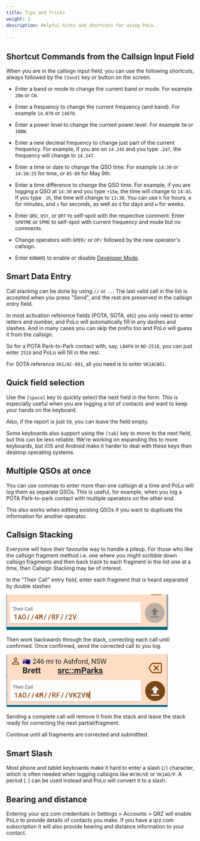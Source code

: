 ```yaml
---
title: Tips and Tricks
weight: 1
description: Helpful hints and shortcuts for using PoLo.

---
```


## Shortcut Commands from the Callsign Input Field

When you are in the callsign input field, you can use the following shortcuts, always followed by the `[Send]` key or button on the screen:

* Enter a band or mode to change the current band or mode. For example `20m` or `CW`.

* Enter a frequency to change the current frequency (and band). For example `14.070` or `14070`.

* Enter a power level to change the current power level. For example `5W` or `100W`.

* Enter a new decimal frequency to change just part of the current frequency. For example, if you are on `14.245` and you type `.247`, the frequency will change to `14.247`.

* Enter a time or date to change the QSO time. For example `14:30` or `14:30:25` for time, or `05-09` for May 9th.

* Enter a time difference to change the QSO time. For example, if you are logging a QSO at `14:30` and you type `+15m`, the time will change to `14:45`. If you type `-1h`, the time will change to `13:30`. You can use `h` for hours, `m` for minutes, and `s` for seconds, as well as `d` for days and `w` for weeks.

* Enter `QRV`, `QSY`, or `QRT` to self-spot with the respective comment. Enter `SPOTME` or `SPME` to self-spot with current frequency and mode but no comments.

* Change operators with `OPER/` or `OP/` followed by the new operator's callsign.

* Enter `KONAMI` to enable or disable [Developer Mode](../developer-mode/).


## Smart Data Entry
Call stacking can be done by using `//` or `..`. The last valid call in the list is accepted when you press "Send", and the rest are preserved in the callsign entry field.

In most activation reference fields (POTA, SOTA, etc) you only need to enter letters and number, and PoLo will automatically fill in any dashes and slashes. And in many cases you can skip the prefix too and PoLo will guess it from the callsign.

So for a POTA Park-to-Park contact with, say, `LB4FH` in `NO-2518`, you can just enter `2518` and PoLo will fill in the rest.

For SOTA reference `VK1/AC-001`, all you need is to enter `VK1AC001`.


## Quick field selection

Use the `[space]` key to quickly select the next field in the form. This is especially useful when you are logging a lot of contacts and want to keep your hands on the keyboard.

Also, if the report is just `59`, you can leave the field empty.

Some keyboards also support using the `[tab]` key to move to the next field, but this can be less reliable. We're working on
expanding this to more keyboards, but iOS and Android make it harder to deal with these keys than desktop operating systems.


## Multiple QSOs at once

You can use commas to enter more than one callsign at a time and PoLo will log them as separate QSOs. This is useful, for example,
when  you log a POTA Park-to-park contact with multiple operators on the other end.

This also works when editing existing QSOs if you want to duplicate the information for another operator.

## Callsign Stacking

Everyone will have their favourite way to handle a pileup. For those who like the callsign fragment method i.e. one where you might scribble down callsign fragments and then back track to each fragment in the list one at a time, then Callsign Stacking may be of interest.

In the "Their Call" entry field, enter each fragment that is heard separated by double slashes

![image](./stacking-1.png)

Then work backwards through the stack, correcting each call until confirmed. Once confirmed, send the corrected call to you log.

![image](./stacking-2.png)

Sending a complete call will remove it from the stack and leave the stack ready for correcting the next partial/fragment.

Continue until all fragments are corrected and submittted.

## Smart Slash

Most phone and tablet keyboards make it hard to enter a slash (`/`) character, which is often needed when logging callsigns like `WV3H/VE` or `VK1AO/P`. A period (`.`) can be used instead and PoLo will convert it to a slash.


## Bearing and distance

Entering your qrz.com credentials in Settings > Accounts > QRZ will enable PoLo to provide details of contacts you make. If you have a qrz.com subscription it will also provide bearing and distance information to your contact.
